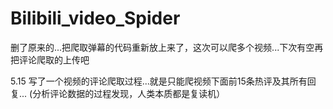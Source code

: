 # Bilibili_video_Spider
删了原来的...把爬取弹幕的代码重新放上来了，这次可以爬多个视频...下次有空再把评论爬取的上传吧

5.15
写了一个视频的评论爬取过程...就是只能爬视频下面前15条热评及其所有回复...
(分析评论数据的过程发现，人类本质都是复读机）
